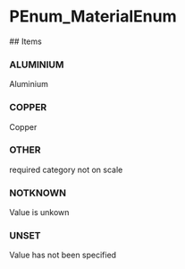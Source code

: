 # PEnum_MaterialEnum

<!-- end of definition -->## Items

### ALUMINIUM
Aluminium

### COPPER
Copper

### OTHER
required category not on scale

### NOTKNOWN
Value is unkown

### UNSET
Value has not been specified
